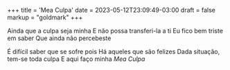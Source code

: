 +++
title = 'Mea Culpa'
date = 2023-05-12T23:09:49-03:00
draft = false
markup = "goldmark"
+++

Ainda que a culpa seja minha
E não possa transferi-la a ti
Eu fico bem triste em saber
Que ainda não percebeste

É difícil saber que se sofre pois
Há aqueles que são felizes
Dada situação, tem-se toda culpa
E aqui faço minha *Mea Culpa*
